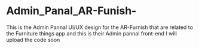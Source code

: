 # Admin_Panal_AR-Funish-
This is the Admin Pannal UI/UX design for the AR-Furnish that are related to the Furniture things app and this is their Admin pannal front-end
I will upload the code soon 
